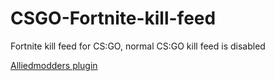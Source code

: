 # CSGO-Fortnite-kill-feed
Fortnite kill feed for CS:GO, normal CS:GO kill feed is disabled

<a href="https://forums.alliedmods.net/showthread.php?p=2601023">Alliedmodders plugin</a>
